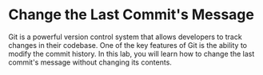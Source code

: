 # Change the Last Commit's Message

Git is a powerful version control system that allows developers to track changes in their codebase. One of the key features of Git is the ability to modify the commit history. In this lab, you will learn how to change the last commit's message without changing its contents.
